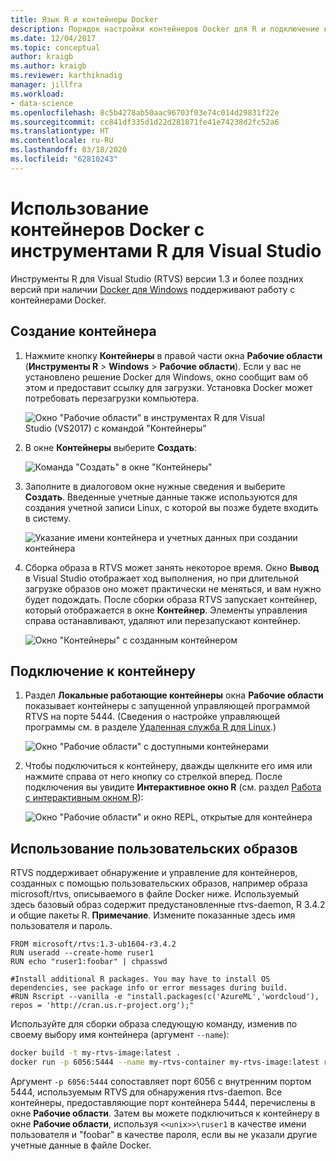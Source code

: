 ```yaml
---
title: Язык R и контейнеры Docker
description: Порядок настройки контейнеров Docker для R и подключение к ним с помощью Visual Studio.
ms.date: 12/04/2017
ms.topic: conceptual
author: kraigb
ms.author: kraigb
ms.reviewer: karthiknadig
manager: jillfra
ms.workload:
- data-science
ms.openlocfilehash: 8c5b4278ab50aac96703f03e74c014d29831f22e
ms.sourcegitcommit: cc841df335d1d22d281871fe41e74238d2fc52a6
ms.translationtype: HT
ms.contentlocale: ru-RU
ms.lasthandoff: 03/18/2020
ms.locfileid: "62810243"
---
```

# <a name="use-docker-containers-with-r-tools-for-visual-studio"></a>Использование контейнеров Docker с инструментами R для Visual Studio

Инструменты R для Visual Studio (RTVS) версии 1.3 и более поздних версий при наличии [Docker для Windows](https://www.docker.com/docker-windows) поддерживают работу с контейнерами Docker.

## <a name="create-a-container"></a>Создание контейнера

1. Нажмите кнопку **Контейнеры** в правой части окна **Рабочие области** (**Инструменты R** > **Windows** > **Рабочие области**). Если у вас не установлено решение Docker для Windows, окно сообщит вам об этом и предоставит ссылку для загрузки. Установка Docker может потребовать перезагрузки компьютера.

    ![Окно "Рабочие области" в инструментах R для Visual Studio (VS2017) с командой "Контейнеры"](media/container-workspaces-window.png)

1. В окне **Контейнеры** выберите **Создать**:

    ![Команда "Создать" в окне "Контейнеры"](media/containers-window-create.png)

1. Заполните в диалоговом окне нужные сведения и выберите **Создать**. Введенные учетные данные также используются для создания учетной записи Linux, с которой вы позже будете входить в систему.

    ![Указание имени контейнера и учетных данных при создании контейнера](media/containers-window-create-fill.png)

1. Сборка образа в RTVS может занять некоторое время. Окно **Вывод** в Visual Studio отображает ход выполнения, но при длительной загрузке образов оно может практически не меняться, и вам нужно будет подождать. После сборки образа RTVS запускает контейнер, который отображается в окне **Контейнер**. Элементы управления справа останавливают, удаляют или перезапускают контейнер.

    ![Окно "Контейнеры" с созданным контейнером](media/containers-window-created.png)

## <a name="connect-to-a-container"></a>Подключение к контейнеру

1. Раздел **Локальные работающие контейнеры** окна **Рабочие области** показывает контейнеры с запущенной управляющей программой RTVS на порте 5444. (Сведения о настройке управляющей программы см. в разделе [Удаленная служба R для Linux](setting-up-remote-r-service-on-linux.md).)

    ![Окно "Рабочие области" с доступными контейнерами](media/workspaces-window-running-containers.png)

1. Чтобы подключиться к контейнеру, дважды щелкните его имя или нажмите справа от него кнопку со стрелкой вперед. После подключения вы увидите **Интерактивное окно R** (см. раздел [Работа с интерактивным окном R](interactive-repl-for-r-in-visual-studio.md)):

    ![Окно "Рабочие области" и окно REPL, открытые для контейнера](media/workspaces-window-container-connected.png)

## <a name="use-custom-built-images"></a>Использование пользовательских образов

RTVS поддерживает обнаружение и управление для контейнеров, созданных с помощью пользовательских образов, например образа microsoft/rtvs, описываемого в файле Docker ниже. Используемый здесь базовый образ содержит предустановленные rtvs-daemon, R 3.4.2 и общие пакеты R. **Примечание**. Измените показанные здесь имя пользователя и пароль.

```docker
FROM microsoft/rtvs:1.3-ub1604-r3.4.2
RUN useradd --create-home ruser1
RUN echo "ruser1:foobar" | chpasswd

#Install additional R packages. You may have to install OS dependencies, see package info or error messages during build.
#RUN Rscript --vanilla -e "install.packages(c('AzureML','wordcloud'), repos = 'http://cran.us.r-project.org');"
```

Используйте для сборки образа следующую команду, изменив по своему выбору имя контейнера (аргумент `--name`):

```bash
docker build -t my-rtvs-image:latest .
docker run -p 6056:5444 --name my-rtvs-container my-rtvs-image:latest rtvsd
```

Аргумент `-p 6056:5444` сопоставляет порт 6056 с внутренним портом 5444, используемым RTVS для обнаружения rtvs-daemon. Все контейнеры, предоставляющие порт контейнера 5444, перечислены в окне **Рабочие области**. Затем вы можете подключиться к контейнеру в окне **Рабочие области**, используя `<<unix>>\ruser1` в качестве имени пользователя и "foobar" в качестве пароля, если вы не указали другие учетные данные в файле Docker.
